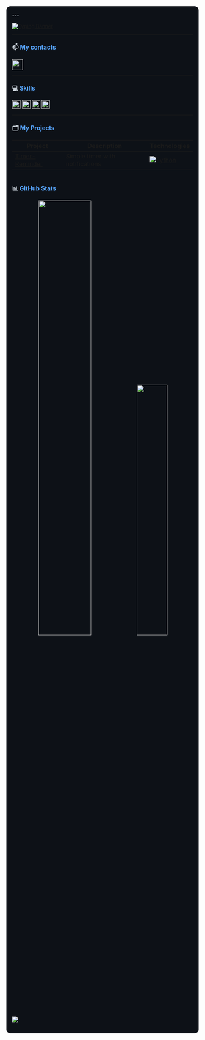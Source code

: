 <div style="background-color: #0d1117; color: #c9d1d9; padding: 15px; border-radius: 10px; font-size: 0.95em;">
---
  
[![Typing Banner](https://readme-typing-svg.herokuapp.com?font=Fira+Code&size=22&duration=3000&color=58a6ff&width=450&lines=Hello+👋)](https://git.io/typing-svg)

---
### 📫 <span style="color: #58a6ff">My contacts</span>  
<p align="left">
  <a href="https://t.me/whxtelyy" target="_blank">
    <img src="https://img.shields.io/badge/-Telegram-26A5E4?style=for-the-badge&logo=telegram&logoColor=white&labelColor=161b22" height="28">
  </a>
</p>

---
### 💻 <span style="color: #58a6ff">Skills</span>
<p align="left">
  <img src="https://img.shields.io/badge/-Python_(Basic)-3776AB?style=flat-square&logo=python&logoColor=white" height="22" title="Basic knowledge">
  <img src="https://img.shields.io/badge/-FastAPI_(Learning)-009688?style=flat-square&logo=fastapi&logoColor=white" height="22" title="Currently learning">
  <img src="https://img.shields.io/badge/-Docker_(Learning)-2496ED?style=flat-square&logo=docker&logoColor=white" height="22" title="Basic knowledge">
  <img src="https://img.shields.io/badge/-Git_(Basic)-F05032?style=flat-square&logo=git&logoColor=white" height="22" title="Basic knowledge">
</p>

---
### 🗂️ <span style="color: #58a6ff">My Projects</span>
| Project | Description | Technologies |
|---------|-------------|--------------|
| [Timer-Reminder](https://github.com/whxtelyy/timer-reminder) | Simple timer with notifications | [![Python](https://img.shields.io/badge/Python-3776AB?style=for-the-badge&logo=python&logoColor=white&labelColor=161b22)](https://www.python.org) |

---
### 📊 <span style="color: #58a6ff">GitHub Stats</span>
<p align="center">
  <img src="https://github-readme-stats.vercel.app/api?username=whxtelyy&show_icons=true&theme=dark&hide_border=true&bg_color=0d1117&title_color=58a6ff&text_color=c9d1d9&icon_color=79c0ff&hide=issues&line_height=24&hide_title=true" width="54%">
  <img src="https://github-readme-stats.vercel.app/api/top-langs/?username=whxtelyy&layout=compact&theme=dark&hide_border=true&bg_color=0d1117&title_color=58a6ff&text_color=c9d1d9" width="41%">
</p>

---
<p align="left">
  <img src="https://komarev.com/ghpvc/?username=whxtelyy&color=58a6ff&style=for-the-badge">
</p>

</div>
